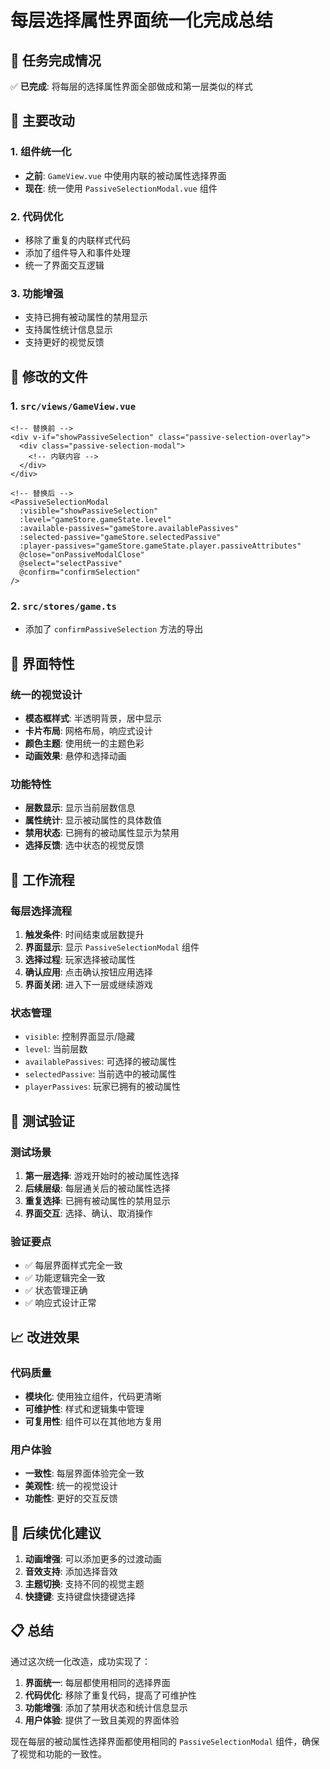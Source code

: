 # 每层选择属性界面统一化完成总结

## 🎯 任务完成情况

✅ **已完成**: 将每层的选择属性界面全部做成和第一层类似的样式

## 🔧 主要改动

### 1. 组件统一化
- **之前**: `GameView.vue` 中使用内联的被动属性选择界面
- **现在**: 统一使用 `PassiveSelectionModal.vue` 组件

### 2. 代码优化
- 移除了重复的内联样式代码
- 添加了组件导入和事件处理
- 统一了界面交互逻辑

### 3. 功能增强
- 支持已拥有被动属性的禁用显示
- 支持属性统计信息显示
- 支持更好的视觉反馈

## 📁 修改的文件

### 1. `src/views/GameView.vue`
```vue
<!-- 替换前 -->
<div v-if="showPassiveSelection" class="passive-selection-overlay">
  <div class="passive-selection-modal">
    <!-- 内联内容 -->
  </div>
</div>

<!-- 替换后 -->
<PassiveSelectionModal
  :visible="showPassiveSelection"
  :level="gameStore.gameState.level"
  :available-passives="gameStore.availablePassives"
  :selected-passive="gameStore.selectedPassive"
  :player-passives="gameStore.gameState.player.passiveAttributes"
  @close="onPassiveModalClose"
  @select="selectPassive"
  @confirm="confirmSelection"
/>
```

### 2. `src/stores/game.ts`
- 添加了 `confirmPassiveSelection` 方法的导出

## 🎨 界面特性

### 统一的视觉设计
- **模态框样式**: 半透明背景，居中显示
- **卡片布局**: 网格布局，响应式设计
- **颜色主题**: 使用统一的主题色彩
- **动画效果**: 悬停和选择动画

### 功能特性
- **层数显示**: 显示当前层数信息
- **属性统计**: 显示被动属性的具体数值
- **禁用状态**: 已拥有的被动属性显示为禁用
- **选择反馈**: 选中状态的视觉反馈

## 🔄 工作流程

### 每层选择流程
1. **触发条件**: 时间结束或层数提升
2. **界面显示**: 显示 `PassiveSelectionModal` 组件
3. **选择过程**: 玩家选择被动属性
4. **确认应用**: 点击确认按钮应用选择
5. **界面关闭**: 进入下一层或继续游戏

### 状态管理
- `visible`: 控制界面显示/隐藏
- `level`: 当前层数
- `availablePassives`: 可选择的被动属性
- `selectedPassive`: 当前选中的被动属性
- `playerPassives`: 玩家已拥有的被动属性

## 🧪 测试验证

### 测试场景
1. **第一层选择**: 游戏开始时的被动属性选择
2. **后续层级**: 每层通关后的被动属性选择
3. **重复选择**: 已拥有被动属性的禁用显示
4. **界面交互**: 选择、确认、取消操作

### 验证要点
- ✅ 每层界面样式完全一致
- ✅ 功能逻辑完全一致
- ✅ 状态管理正确
- ✅ 响应式设计正常

## 📈 改进效果

### 代码质量
- **模块化**: 使用独立组件，代码更清晰
- **可维护性**: 样式和逻辑集中管理
- **可复用性**: 组件可以在其他地方复用

### 用户体验
- **一致性**: 每层界面体验完全一致
- **美观性**: 统一的视觉设计
- **功能性**: 更好的交互反馈

## 🚀 后续优化建议

1. **动画增强**: 可以添加更多的过渡动画
2. **音效支持**: 添加选择音效
3. **主题切换**: 支持不同的视觉主题
4. **快捷键**: 支持键盘快捷键选择

## 📋 总结

通过这次统一化改造，成功实现了：

1. **界面统一**: 每层都使用相同的选择界面
2. **代码优化**: 移除了重复代码，提高了可维护性
3. **功能增强**: 添加了禁用状态和统计信息显示
4. **用户体验**: 提供了一致且美观的界面体验

现在每层的被动属性选择界面都使用相同的 `PassiveSelectionModal` 组件，确保了视觉和功能的一致性。
